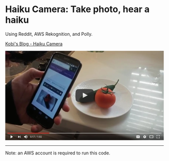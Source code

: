 # Haiku Camera: Take photo, hear a haiku

Using Reddit, AWS Rekognition, and Polly.

[Kobi's Blog - Haiku Camera](https://kobikobi.wordpress.com/2016/12/18/haiku-camera-take-photo-hear-a-haiku-using-reddit-aws-rekognition-and-polly/)

[![Haiku Camera demo YouTube video](https://github.com/kobi/HaikuCamera/blob/master/HaikuCamera%20YouTube%20screenshot.jpg)](https://www.youtube.com/watch?v=jHQVJuOE6M0) 

---
Note: an AWS account is required to run this code.
